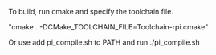 To build, run cmake and specify the toolchain file.

"cmake . -DCMake_TOOLCHAIN_FILE=Toolchain-rpi.cmake"

Or use add pi_compile.sh to PATH and run ./pi_compile.sh
